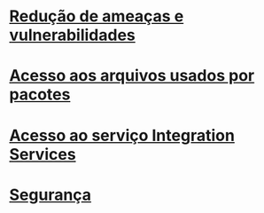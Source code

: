 # [Redução de ameaças e vulnerabilidades](threat-and-vulnerability-mitigation-integration-services.md)
# [Acesso aos arquivos usados por pacotes](access-to-files-used-by-packages.md)
# [Acesso ao serviço Integration Services](access-to-the-integration-services-service.md)
# [Segurança](security-overview-integration-services.md)
